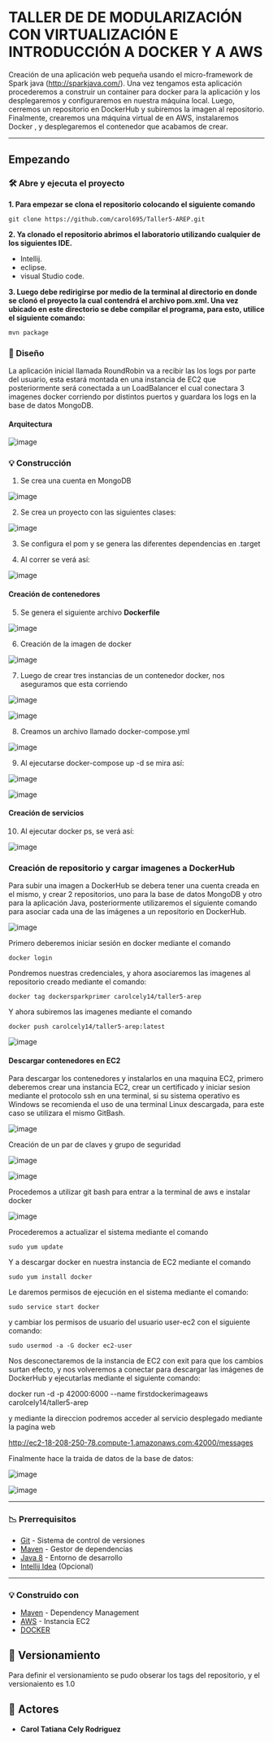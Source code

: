 # TALLER DE DE MODULARIZACIÓN CON VIRTUALIZACIÓN E INTRODUCCIÓN A DOCKER Y A AWS

Creación de una aplicación web pequeña usando el micro-framework de Spark java (http://sparkjava.com/). 
Una vez tengamos esta aplicación procederemos a construir un container para docker para la aplicación y los 
desplegaremos y configuraremos en nuestra máquina local. Luego, cerremos un repositorio en DockerHub y subiremos la imagen al repositorio. 
Finalmente, crearemos una máquina virtual de en AWS, instalaremos Docker , y desplegaremos el contenedor que acabamos de crear.

**** 
## Empezando

### 🛠️ Abre y ejecuta el proyecto

**1. Para empezar se clona el repositorio colocando el siguiente comando**

```
git clone https://github.com/carol695/Taller5-AREP.git
```
**2. Ya clonado el repositorio abrimos el laboratorio utilizando cualquier de los siguientes IDE.**

* Intellij.
* eclipse.
* visual Studio code. 

**3. Luego debe redirigirse por medio de la terminal al directorio en donde se clonó el proyecto la cual contendrá el archivo pom.xml. Una vez ubicado en este directorio se debe compilar el programa, para esto, utilice el siguiente comando:**

```
mvn package
```

### :newspaper: Diseño 

La aplicación inicial llamada RoundRobin va a recibir las los logs por parte del usuario, 
esta estará montada en una instancia de EC2 que posteriormente será conectada a un LoadBalancer el cual conectara 
3 imagenes docker corriendo por distintos puertos y guardara los logs en la base de datos MongoDB.

#### Arquitectura 

![image](https://user-images.githubusercontent.com/63822072/223749189-975c1c01-1a46-4ddf-a5b5-281a7d0f2379.png)

### :bulb: Construcción 

1. Se crea una cuenta en MongoDB 

![image](https://user-images.githubusercontent.com/63822072/223749607-30bd361b-60cf-4199-9d03-f5620682e5e9.png)

2. Se crea un proyecto con las siguientes clases: 

![image](https://user-images.githubusercontent.com/63822072/223749725-de86db2f-866b-424f-aa1c-647c3efd98a9.png)

3. Se configura el pom y se genera las diferentes dependencias en .target 

4. Al correr se verá así: 

![image](https://user-images.githubusercontent.com/63822072/223749992-68518269-cbcd-4aa7-ba16-b084166c7346.png)

#### Creación de contenedores

5. Se genera el siguiente archivo **Dockerfile**

![image](https://user-images.githubusercontent.com/63822072/223750485-62a98761-f2a0-4db6-8aaa-977cee631863.png)

6. Creación de la imagen de docker 

![image](https://user-images.githubusercontent.com/63822072/223751030-c44e565c-a465-4fe4-b2d4-25049e2a3e25.png)

7. Luego de crear tres instancias de un contenedor docker, nos aseguramos que esta corriendo 

![image](https://user-images.githubusercontent.com/63822072/223752348-17fad939-3899-493c-8f9a-4b8dcb849850.png)

![image](https://user-images.githubusercontent.com/63822072/223752502-721f0435-da96-4a68-8193-195ad96c069b.png)

8. Creamos un archivo llamado docker-compose.yml

![image](https://user-images.githubusercontent.com/63822072/223752994-dbe5c97d-16c2-48ad-b42e-e10ff3d53919.png)

9. Al ejecutarse docker-compose up -d se mira así:

![image](https://user-images.githubusercontent.com/63822072/223753554-4e965d23-e3db-4e36-baa1-fb73dcab08b2.png)

![image](https://user-images.githubusercontent.com/63822072/223754269-6877f5cf-06f7-46be-b090-8b7e3c8fb99b.png)

#### Creación de servicios 

10. Al ejecutar docker ps, se verá así: 

![image](https://user-images.githubusercontent.com/63822072/223755418-645a1a57-3bbd-43c5-86a8-d91a1c86cc76.png)

### Creación de repositorio y cargar imagenes a DockerHub

Para subir una imagen a DockerHub se debera tener una cuenta creada en el mismo, y crear 2 repositorios, uno para la base de datos MongoDB y otro para la aplicación Java, posteriormente utilizaremos el siguiente comando para asociar cada una de las imágenes a un repositorio en DockerHub.

![image](https://user-images.githubusercontent.com/63822072/223776791-f2710378-aa96-4975-a146-d430deb169a1.png)

Primero deberemos iniciar sesión en docker mediante el comando

```
docker login
```

Pondremos nuestras credenciales, y ahora asociaremos las imagenes al repositorio creado mediante el comando:

```
docker tag dockersparkprimer carolcely14/taller5-arep
```

Y ahora subiremos las imagenes mediante el comando

```
docker push carolcely14/taller5-arep:latest
```

![image](https://user-images.githubusercontent.com/63822072/223777318-96e4180d-abe3-4250-80ff-d506f2f8134d.png)


#### Descargar contenedores en EC2

Para descargar los contenedores y instalarlos en una maquina EC2, primero deberemos crear una instancia EC2, crear un certificado y iniciar sesion mediante el protocolo ssh en una terminal, si su sistema operativo es Windows se recomienda el uso de una terminal Linux descargada, para este caso se utilizara el mismo GitBash.

![image](https://user-images.githubusercontent.com/63822072/223793178-358612a9-5f15-4fa4-9505-c229c64f0828.png)

Creación de un par de claves y grupo de seguridad 

![image](https://user-images.githubusercontent.com/63822072/223793289-618eb8f8-c9fe-4fd4-a008-b221d620708a.png)

![image](https://user-images.githubusercontent.com/63822072/223793391-fc194ab9-7911-4560-a3b3-fb6231db6ecd.png)

 Procedemos a utilizar git bash para entrar a la terminal de aws e instalar docker 
 
 ![image](https://user-images.githubusercontent.com/63822072/223793783-ce7cb84f-3a40-4032-9a16-3e2f6b950f66.png)

Procederemos a actualizar el sistema mediante el comando

```
sudo yum update
```
Y a descargar docker en nuestra instancia de EC2 mediante el comando

```
sudo yum install docker
```

Le daremos permisos de ejecución en el sistema mediante el comando:

```
sudo service start docker
```

y cambiar los permisos de usuario del usuario user-ec2 con el siguiente comando:

```
sudo usermod -a -G docker ec2-user
```
Nos desconectaremos de la instancia de EC2 con exit para que los cambios surtan efecto, y nos volveremos a conectar para descargar las imágenes de DockerHub y ejecutarlas mediante el siguiente comando:

docker run -d -p 42000:6000 --name firstdockerimageaws carolcely14/taller5-arep

y mediante la direccion podremos acceder al servicio desplegado mediante la pagina web

http://ec2-18-208-250-78.compute-1.amazonaws.com:42000/messages 

Finalmente hace la traida de datos de la base de datos:

![image](https://user-images.githubusercontent.com/63822072/223795433-3b66905a-fa2f-4e18-b322-7836acabb837.png)


![image](https://user-images.githubusercontent.com/63822072/223795351-09afd5a7-cbbf-4095-988f-ccc875f2f59c.png)

****
### :chart_with_downwards_trend: Prerrequisitos

-   [Git](https://git-scm.com/downloads) - Sistema de control de versiones
-   [Maven](https://maven.apache.org/download.cgi) - Gestor de dependencias
-   [Java 8](https://www.java.com/download/ie_manual.jsp) - Entorno de desarrollo
-   [Intellij Idea](https://www.jetbrains.com/es-es/idea/download/) (Opcional)

****

### :bulb: Construido con

* [Maven](https://maven.apache.org/) - Dependency Management
* [AWS](https://aws.amazon.com/) - Instancia EC2
* [DOCKER](https://www.docker.com/)

## :mag_right: Versionamiento

Para definir el versionamiento se pudo obserar los tags del repositorio, y el versionaiento es 1.0 

## :woman: Actores

* **Carol Tatiana Cely Rodriguez** 



